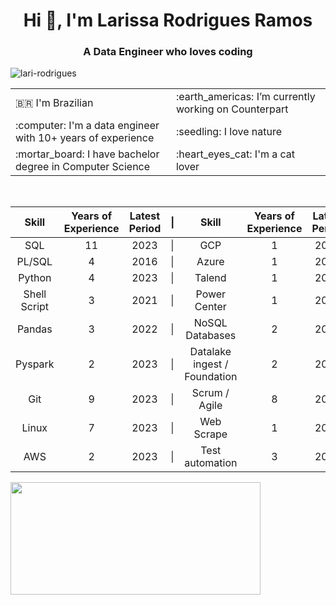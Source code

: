 <h1 align="center">Hi 👋, I'm Larissa Rodrigues Ramos</h1>
<h3 align="center">A Data Engineer who loves coding</h3>

<div align="left"> <img src="https://komarev.com/ghpvc/?username=lari-rodrigues&label=Profile%20views&color=0e75b6&style=flat" alt="lari-rodrigues" /> </div>

<div align="left"> <a href="https://twitter.com/" target="blank">
  <img src="https://img.shields.io/twitter/follow/?logo=twitter&style=for-the-badge" alt="" /></a> 
</div>

<table border="0">
 <tr>
   <td> 🇧🇷 I'm Brazilian </td>
   <td> :earth_americas: I’m currently working on Counterpart </td>
 </tr>

 <tr>
   <td> :computer: I'm a data engineer with 10+ years of experience </td>
   <td> :seedling: I love nature  </td>
 </tr>
  
 <tr>
   <td> :mortar_board: I have bachelor degree in Computer Science </td>
   <td> :heart_eyes_cat: I'm a cat lover </td>
 </tr>
</table>
 
<br>

| Skill                | Years of Experience    | Latest Period    | \| | Skill                            | Years of Experience    | Latest Period    |
| :-----:              | :---:                  | :---:            | -- | :-----:                          | :---:                  | :---:            |
| SQL                  | 11                     | 2023             | \| | GCP                              | 1                      | 2021             |
| PL/SQL               | 4                      | 2016             | \| | Azure                            | 1                      | 2022             |
| Python               | 4                      | 2023             | \| | Talend                           | 1                      | 2018             |
| Shell Script         | 3                      | 2021             | \| | Power Center                     | 1                      | 2019             |
| Pandas               | 3                      | 2022             | \| | NoSQL Databases                  | 2                      | 2021             |
| Pyspark              | 2                      | 2023             | \| | Datalake ingest / Foundation     | 2                      | 2023             |
| Git                  | 9                      | 2023             | \| | Scrum / Agile                    | 8                      | 2022             |
| Linux                | 7                      | 2023             | \| | Web Scrape                       | 1                      | 2023             |
| AWS                  | 2                      | 2023             | \| | Test automation                  | 3                      | 2023             |

  
<div>
      <a href="https://github.com/lari-rodrigues">
      <img height="180em" width="400px" src="https://github-readme-stats.vercel.app/api/top-langs/?username=lari-rodrigues&amp;layout=compact&amp;langs_count=7&amp;theme=dark" style="max-width:100%;">
</div>
